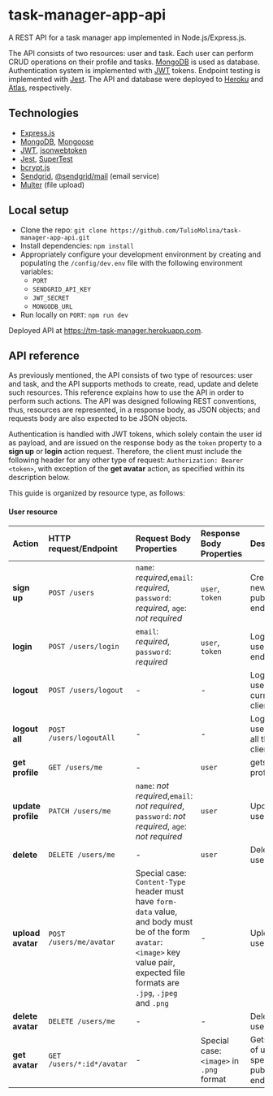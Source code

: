# task-manager-app-api

A REST API for a task manager app implemented in Node.js/Express.js.

The API consists of two resources: user and task. Each user can perform CRUD operations on their profile and tasks. [MongoDB](https://www.mongodb.com/) is used as database. Authentication system is implemented with [JWT](https://jwt.io/) tokens. Endpoint testing is implemented with [Jest](https://jestjs.io/). The API and database were deployed to [Heroku](https://devcenter.heroku.com/) and [Atlas](https://www.mongodb.com/cloud/atlas), respectively.

## Technologies
- [Express.js](https://expressjs.com/)
- [MongoDB](https://www.mongodb.com/), [Mongoose](https://mongoosejs.com/)
- [JWT](https://jwt.io/), [jsonwebtoken](https://www.npmjs.com/package/jsonwebtoken)
- [Jest](https://jestjs.io/), [SuperTest](https://www.npmjs.com/package/supertest)
- [bcrypt.js](https://www.npmjs.com/package/bcryptjs)
- [Sendgrid](https://www.npmjs.com/package/@sendgrid/mail), [@sendgrid/mail](https://www.npmjs.com/package/@sendgrid/mail) (email service) 
- [Multer](https://www.npmjs.com/package/multer) (file upload)


## Local setup
- Clone the repo: `git clone https://github.com/TulioMolina/task-manager-app-api.git`
- Install dependencies: `npm install`
- Appropriately configure your development environment by creating and populating the `/config/dev.env` file with the following environment variables:
  - `PORT`
  - `SENDGRID_API_KEY`
  - `JWT_SECRET`
  - `MONGODB_URL`
- Run locally on `PORT`: `npm run dev`

Deployed API at https://tm-task-manager.herokuapp.com.

## API reference
As previously mentioned, the API consists of two type of resources: user and task, and the API supports methods to create, read, update and delete such resources. This reference explains how to use the API in order to perform such actions. The API was designed following REST conventions, thus, resources are represented, in a response body, as JSON objects; and requests body are also expected to be JSON objects.

Authentication is handled with JWT tokens, which solely contain the user id as payload, and are issued on the response body as the `token` property to a **sign up** or **login** action request. Therefore, the client must include the following header for any other type of request: `Authorization: Bearer <token>`, with exception of the **get avatar** action, as specified within its description below.

This guide is organized by resource type, as follows:

#### User resource

| Action                | HTTP request/Endpoint             | Request Body Properties               | Response Body Properties  | Description
| :---                  |     :---                          |          :---                         | :---                      | :---
| **sign up** | `POST /users` | `name`: *required*,`email`: *required*, `password`: *required*, `age`: *not required* | `user`, `token` | Creates a new user, public endpoint.
| **login** | `POST /users/login` | `email`: *required*, `password`: *required* | `user`, `token` | Logs in an user, public endpoint.
| **logout** | `POST /users/logout` | - | - | Logs out an user from current client.
| **logout all** | `POST /users/logoutAll` | - | - | Logs out an user from all their clients.
| **get profile** | `GET /users/me` | - | `user` | gets user profile.
| **update profile** | `PATCH /users/me` | `name`: *not required*,`email`: *not required*, `password`: *not required*, `age`: *not required* | `user` | Updates user profile.
| **delete** | `DELETE /users/me` | - | `user` | Deletes user.
| **upload avatar** | `POST /users/me/avatar` | Special case: `Content-Type` header must have `form-data` value, and body must be of the form `avatar`: `<image>` key value pair, expected file formats are `.jpg`, `.jpeg` and `.png` | - | Uploads user avatar.
| **delete avatar** | `DELETE /users/me` | - | - | Deletes user avatar.
| **get avatar** | `GET /users/*:id*/avatar` | - | Special case: `<image>` in `.png` format | Gets avatar of user with specific *id*, public endpoint.

